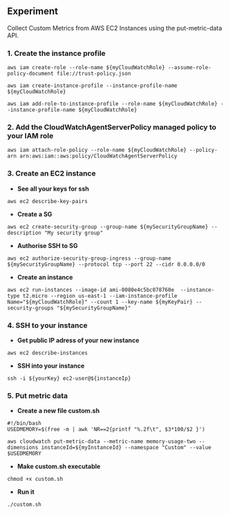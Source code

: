 ## Experiment
Collect Custom Metrics from AWS EC2 Instances using the put-metric-data API.

### 1. Create the instance profile

```shell
aws iam create-role --role-name ${myCloudWatchRole} --assume-role-policy-document file://trust-policy.json 
```

```shell
aws iam create-instance-profile --instance-profile-name ${myCloudWatchRole}
```
```shell
aws iam add-role-to-instance-profile --role-name ${myCloudWatchRole} --instance-profile-name ${myCloudWatchRole}
```

### 2. Add the CloudWatchAgentServerPolicy managed policy to your IAM role
```shell
aws iam attach-role-policy --role-name ${myCloudWatchRole} --policy-arn arn:aws:iam::aws:policy/CloudWatchAgentServerPolicy
```

### 3. Create an EC2 instance
- **See all your keys for ssh**
```shell
aws ec2 describe-key-pairs
```

- **Create a SG**
```shell
aws ec2 create-security-group --group-name ${mySecurityGroupName} --description "My security group"
```

- **Authorise SSH to SG**
```shell
aws ec2 authorize-security-group-ingress --group-name ${mySecurityGroupName} --protocol tcp --port 22 --cidr 0.0.0.0/0
```


- **Create an instance**
```shell
aws ec2 run-instances --image-id ami-0080e4c5bc078760e  --instance-type t2.micro --region us-east-1 --iam-instance-profile Name="${myCloudWatchRole}" --count 1 --key-name ${myKeyPair} --security-groups "${mySecurityGroupName}"
```

### 4. SSH to your instance
- **Get public IP adress of your new instance**
```shell
aws ec2 describe-instances
```
- **SSH into your instance**
```shell
ssh -i ${yourKey} ec2-user@${instanceIp}
```

### 5. Put metric data
- **Create a new file custom.sh**

```shell
#!/bin/bash
USEDMEMORY=$(free -m | awk 'NR==2{printf "%.2f\t", $3*100/$2 }')

aws cloudwatch put-metric-data --metric-name memory-usage-two --dimensions instanceId=${myInstanceId} --namespace "Custom" --value $USEDMEMORY
```

- **Make custom.sh executable**
```shell
chmod +x custom.sh
```

- **Run it**
```shell
./custom.sh
```
